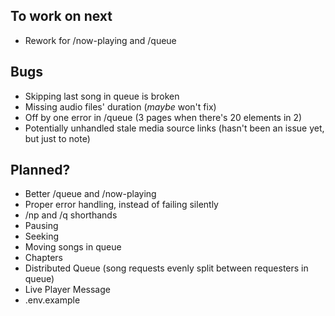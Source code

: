 ## To work on next
- Rework for /now-playing and /queue

## Bugs
- Skipping last song in queue is broken
- Missing audio files' duration (_maybe_ won't fix)
- Off by one error in /queue (3 pages when there's 20 elements in 2)
- Potentially unhandled stale media source links (hasn't been an issue yet, but just to note)

## Planned?
- Better /queue and /now-playing
- Proper error handling, instead of failing silently
- /np and /q shorthands
- Pausing
- Seeking
- Moving songs in queue
- Chapters
- Distributed Queue (song requests evenly split between requesters in queue)
- Live Player Message
- .env.example
